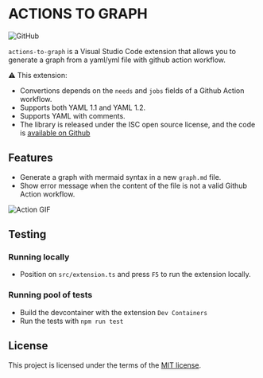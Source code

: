 # ACTIONS TO GRAPH
![GitHub](https://img.shields.io/github/license/oscarBack/actions-to-graph)

```actions-to-graph``` is a Visual Studio Code extension that allows you to generate a graph from a yaml/yml file with github action workflow.

:warning: This extension:
- Convertions depends on the `needs` and `jobs` fields of a Github Action workflow.
- Supports both YAML 1.1 and YAML 1.2.
- Supports YAML with comments.
- The library is released under the ISC open source license, and the code is [available on Github](https://github.com/oscarBack/actions-to-graph)

## Features
- Generate a graph with mermaid syntax in a new `graph.md` file.
- Show error message when the content of the file is not a valid Github Action workflow.

![Action GIF](images/action-gif.gif)

## Testing
### Running locally
- Position on `src/extension.ts` and press `F5` to run the extension locally.

### Running pool of tests
- Build the devcontainer with the extension `Dev Containers`
- Run the tests with `npm run test`

## License
This project is licensed under the terms of the [MIT license](LICENSE).